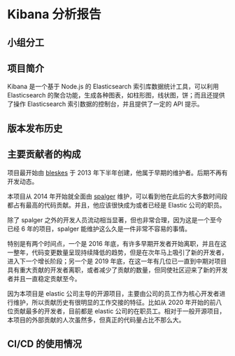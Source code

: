 # Kibana 分析报告

## 小组分工

## 项目简介

Kibana 是一个基于 Node.js 的 Elasticsearch 索引库数据统计工具，可以利用 Elasticsearch 的聚合功能，生成各种图表，如柱形图，线状图，饼；而且还提供了操作 Elasticsearch 索引数据的控制台，并且提供了一定的 API 提示。

## 版本发布历史

## 主要贡献者的构成

项目最开始由 [bleskes](https://github.com/bleskes) 于 2013 年下半年创建，他属于早期的维护者。后期不再有开发动态。

本项目从 2014 年开始就全面由 [spalger](https://github.com/spalger) 维护，可以看到他在此后的大多数时间段都占有最高的代码贡献。并且，他应该很快成为或者已经是 Elastic 公司的职员。

除了 spalger 之外的开发人员流动相当显著，但也非常合理，因为这是一个至今已经 6 年的项目，spalger 能维护这么久是一件非常不容易的事情。

特别是有两个时间点，一个是 2016 年底，有许多早期开发者开始离职，并且在这一整年，代码变更数量呈现持续降低的趋势，但是在次年马上吸引了新的开发者，进入下一个增长阶段；另一个是 2019 年底，在这一年有几位已一直到中期对项目具有重大贡献的开发者离职，或者减少了贡献的数量，但同使社区迎来了新的开发者并且一直稳定贡献至今。

因为本项目是 elastic 公司主导的开源项目，主要由公司的员工作为核心开发者进行维护，所以贡献历史有很明显的工作交接的特征。比如从 2020 年开始的前八位贡献最多的开发者，目前都是 elastic 公司的在职员工。相对于一般开源项目，本项目的外部贡献的人次虽然多，但真正的代码量占比不那么大。

## CI/CD 的使用情况
